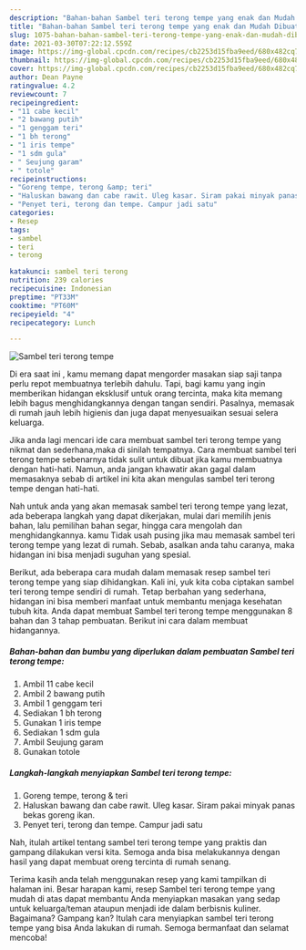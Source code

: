 ```yaml
---
description: "Bahan-bahan Sambel teri terong tempe yang enak dan Mudah Dibuat"
title: "Bahan-bahan Sambel teri terong tempe yang enak dan Mudah Dibuat"
slug: 1075-bahan-bahan-sambel-teri-terong-tempe-yang-enak-dan-mudah-dibuat
date: 2021-03-30T07:22:12.559Z
image: https://img-global.cpcdn.com/recipes/cb2253d15fba9eed/680x482cq70/sambel-teri-terong-tempe-foto-resep-utama.jpg
thumbnail: https://img-global.cpcdn.com/recipes/cb2253d15fba9eed/680x482cq70/sambel-teri-terong-tempe-foto-resep-utama.jpg
cover: https://img-global.cpcdn.com/recipes/cb2253d15fba9eed/680x482cq70/sambel-teri-terong-tempe-foto-resep-utama.jpg
author: Dean Payne
ratingvalue: 4.2
reviewcount: 7
recipeingredient:
- "11 cabe kecil"
- "2 bawang putih"
- "1 genggam teri"
- "1 bh terong"
- "1 iris tempe"
- "1 sdm gula"
- " Seujung garam"
- " totole"
recipeinstructions:
- "Goreng tempe, terong &amp; teri"
- "Haluskan bawang dan cabe rawit. Uleg kasar. Siram pakai minyak panas bekas goreng ikan."
- "Penyet teri, terong dan tempe. Campur jadi satu"
categories:
- Resep
tags:
- sambel
- teri
- terong

katakunci: sambel teri terong 
nutrition: 239 calories
recipecuisine: Indonesian
preptime: "PT33M"
cooktime: "PT60M"
recipeyield: "4"
recipecategory: Lunch

---
```



![Sambel teri terong tempe](https://img-global.cpcdn.com/recipes/cb2253d15fba9eed/680x482cq70/sambel-teri-terong-tempe-foto-resep-utama.jpg)

Di era  saat ini , kamu memang dapat mengorder masakan siap saji tanpa perlu repot membuatnya terlebih dahulu. Tapi, bagi kamu yang ingin memberikan hidangan eksklusif untuk orang tercinta, maka kita memang lebih bagus menghidangkannya dengan tangan sendiri. Pasalnya, memasak di rumah jauh lebih higienis dan juga dapat menyesuaikan sesuai selera keluarga.

Jika anda lagi mencari ide cara membuat sambel teri terong tempe yang nikmat dan sederhana,maka di sinilah tempatnya. Cara membuat sambel teri terong tempe  sebenarnya tidak sulit untuk dibuat jika kamu membuatnya dengan hati-hati. Namun, anda jangan khawatir akan gagal dalam memasaknya 
sebab di artikel ini kita akan mengulas sambel teri terong tempe dengan hati-hati.  



Nah untuk anda yang akan memasak sambel teri terong tempe yang lezat, ada beberapa langkah yang dapat dikerjakan, mulai dari memilih jenis bahan, lalu pemilihan bahan segar, hingga cara mengolah dan menghidangkannya. kamu Tidak usah pusing jika mau memasak sambel teri terong tempe yang lezat di rumah. Sebab, asalkan anda  tahu caranya, maka hidangan ini bisa menjadi suguhan yang spesial.

Berikut, ada beberapa cara mudah dalam memasak resep sambel teri terong tempe yang siap dihidangkan. Kali ini, yuk kita coba ciptakan sambel teri terong tempe sendiri di rumah. Tetap berbahan yang sederhana, hidangan ini bisa memberi manfaat untuk membantu menjaga kesehatan tubuh kita. Anda dapat membuat Sambel teri terong tempe menggunakan 8 bahan dan 3 tahap pembuatan. Berikut ini cara dalam membuat hidangannya.

<!--inarticleads1-->

##### Bahan-bahan dan bumbu yang diperlukan dalam pembuatan Sambel teri terong tempe:

1. Ambil 11 cabe kecil
1. Ambil 2 bawang putih
1. Ambil 1 genggam teri
1. Sediakan 1 bh terong
1. Gunakan 1 iris tempe
1. Sediakan 1 sdm gula
1. Ambil  Seujung garam
1. Gunakan  totole




<!--inarticleads2-->

##### Langkah-langkah menyiapkan Sambel teri terong tempe:

1. Goreng tempe, terong &amp; teri
1. Haluskan bawang dan cabe rawit. Uleg kasar. Siram pakai minyak panas bekas goreng ikan.
1. Penyet teri, terong dan tempe. Campur jadi satu




Nah, itulah artikel tentang  sambel teri terong tempe  yang praktis dan gampang dilakukan versi kita. Semoga anda bisa melakukannya dengan hasil yang dapat membuat oreng tercinta di rumah senang. 

Terima kasih anda telah menggunakan resep yang kami tampilkan di halaman ini. Besar harapan kami, resep  Sambel teri terong tempe yang mudah di atas dapat membantu Anda menyiapkan masakan yang sedap untuk keluarga/teman ataupun menjadi ide dalam berbisnis kuliner. Bagaimana? Gampang kan? Itulah cara menyiapkan sambel teri terong tempe yang bisa Anda lakukan di rumah. Semoga bermanfaat dan selamat mencoba!


